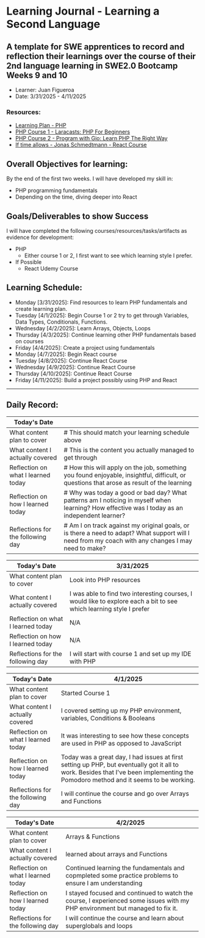 # Learning Journal - Learning a Second Language
A template for SWE apprentices to record and reflection their learnings over the course of their 2nd language learning in SWE2.0 Bootcamp Weeks 9 and 10
---
   - Learner: Juan Figueroa
   - Date: 3/31/2025 - 4/11/2025

### Resources:
   - [Learning Plan - PHP](https://swe-learning-plans.netlify.app/languages/php.html)
   - [PHP Course 1 - Laracasts: PHP For Beginners](https://laracasts.com/series/php-for-beginners-2023-edition)
   - [PHP Course 2 - Program with Gio: Learn PHP The Right Way](https://www.youtube.com/watch?v=sVbEyFZKgqk&list=PLr3d3QYzkw2xabQRUpcZ_IBk9W50M9pe-)
   - [If time allows - Jonas Schmedtmann - React Course](https://hplearn.udemy.com/course/the-ultimate-react-course/)

## Overall Objectives for learning:
By the end of the first two weeks. I will have developed my skill in:

[//]: # (The example\(s\) below should be specifics of the content that you plan on covering over the course of the 2 week learning period.  Additionally, they should be based directly on feedback from your manager.)
   - PHP programming fundamentals
   - Depending on the time, diving deeper into React
## Goals/Deliverables to show Success
I will have completed the following courses/resources/tasks/artifacts as evidence for development:

[//]: # (The example\(s\) below are EXHAUSTIVE, and should be attinable within the scope of the two weeks. You can have stretch goals if you like, but be reasonable with yourself in terms of what is a fair workload)
   - PHP
      - Either course 1 or 2, I first want to see which learning style I prefer.
   - If Possible
      - React Udemy Course
   
## Learning Schedule:

[//]: # (Complete this outline to show what you plan on covering each day - remember however, that this will likely change depending on your pprogress.  That is fine - just update it when you need to!)

- Monday [3/31/2025]: Find resources to learn PHP fundamentals and create learning plan.
- Tuesday [4/1/2025]: Begin Course 1 or 2 try to get through Variables, Data Types, Conditionals, Functions.
- Wednesday [4/2/2025]: Learn Arrays, Objects, Loops
- Thursday [4/3/2025]: Continue learning other PHP fundamentals based on courses
- Friday [4/4/2025]: Create a project using fundamentals
- Monday [4/7/2025]: Begin React course
- Tuesday [4/8/2025]: Continue React Course
- Wednesday [4/9/2025]: Continue React Course
- Thursday [4/10/2025]: Continue React Course
- Friday [4/11/2025]: Build a project possibly using PHP and React
  
--- 
## Daily Record:
[//]: # (You’ll make one of these each day - just copy, paste, and edit the entry, keeping the most recent post at the top of this page. 
This reflection is what you’ll use to share out each day at standup.  
Remember however, that it is a guide only, and should be used accordingly.)     

[//]: # (***Lastly, please remember that this daily record is for you.  
While your coaches will use it as a soft point of accountability, 
you should use it only as much as it supports your reflections in learning.
Sentences, bullet points, paragraphs, copy and pastes are welcome!***)

| Today's Date  |         | 
|---|---|
| What content plan to cover  |  # This should match your learning schedule above |   
| What content I actually covered | # This is the content you actually managed to get through  |  
| Reflection on what I learned today |  # How this will apply on the job, something you found enjoyable, insightful, difficult, or questions that arose as result of the learning |   
| Reflection on how I learned today | # Why was today a good or bad day?  What patterns am I noticing in myself when learning?  How effective was I today as an independent learner?  |
| Reflections for the following day| # Am I on track against my original goals, or is there a need to adapt? What support will I need from my coach with any changes I may need to make? |

| Today's Date  |   3/31/2025      | 
|---|---|
| What content plan to cover  |  Look into PHP resources |   
| What content I actually covered | I was able to find two interesting courses, I would like to explore each a bit to see which learning style I prefer |  
| Reflection on what I learned today |  N/A |   
| Reflection on how I learned today | N/A  |
| Reflections for the following day| I will start with course 1 and set up my IDE with PHP |

| Today's Date  |   4/1/2025      | 
|---|---|
| What content plan to cover  |  Started Course 1 |   
| What content I actually covered | I covered setting up my PHP environment, variables, Conditions & Booleans |  
| Reflection on what I learned today |  It was interesting to see how these concepts are used in PHP as opposed to JavaScript |   
| Reflection on how I learned today | Today was a great day, I had issues at first setting up PHP, but eventually got it all to work. Besides that I've been implementing the Pomodoro method and it seems to be working. |
| Reflections for the following day| I will continue the course and go over Arrays and Functions |

| Today's Date  |   4/2/2025      | 
|---|---|
| What content plan to cover  |  Arrays & Functions |   
| What content I actually covered | learned about arrays and Functions |  
| Reflection on what I learned today | Continued learning the fundamentals and copmpleted some practice problems to ensure I am understanding |   
| Reflection on how I learned today | I stayed focused and continued to watch the course, I experienced some issues with my PHP environment but managed to fix it.  |
| Reflections for the following day| I will continue the course and learn about superglobals and loops |
